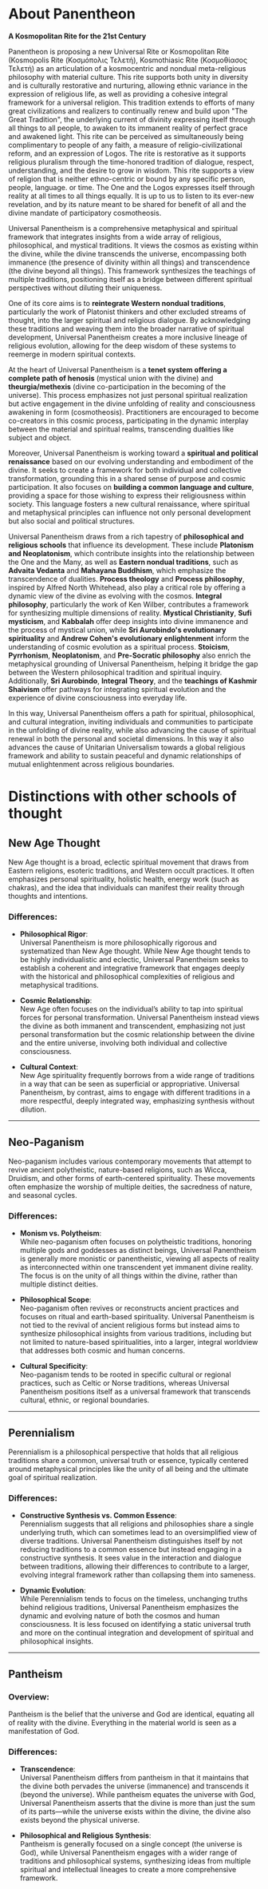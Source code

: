 # About Panentheon

**A Kosmopolitan Rite for the 21st Century**

Panentheon is proposing a new Universal Rite or Kosmopolitan Rite (Kosmopolis Rite (Κοσμόπολις Τελετή), Kosmothiasic Rite (Κοσμοθίασος Τελετή) as an articulation of a kosmocentric and nondual meta-religious philosophy with material culture. This rite supports both unity in diversity and is culturally restorative and nurturing, allowing ethnic variance in the expression of religious life, as well as providing a cohesive integral framework for a universal religion. This tradition extends to efforts of many great civilizations and realizers to continually renew and build upon "The Great Tradition", the underlying current of divinity expressing itself through all things to all people, to awaken to its immanent reality of perfect grace and awakened light. This rite can be perceived as simultaneously being complimentary to people of any faith, a measure of religio-civilizational reform, and an expression of Logos. The rite is restorative as it supports religious pluralism through the time-honored tradition of dialogue, respect, understanding, and the desire to grow in wisdom. This rite supports a view of religion that is neither ethno-centric or bound by any specific person, people, language. or time. The One and the Logos expresses itself through reality at all times to all things equally. It is up to us to listen to its ever-new revelation, and by its nature meant to be shared for benefit of all and the divine mandate of participatory cosmotheosis.

Universal Panentheism is a comprehensive metaphysical and spiritual framework that integrates insights from a wide array of religious, philosophical, and mystical traditions. It views the cosmos as existing within the divine, while the divine transcends the universe, encompassing both immanence (the presence of divinity within all things) and transcendence (the divine beyond all things). This framework synthesizes the teachings of multiple traditions, positioning itself as a bridge between different spiritual perspectives without diluting their uniqueness.

One of its core aims is to **reintegrate Western nondual traditions**, particularly the work of Platonist thinkers and other excluded streams of thought, into the larger spiritual and religious dialogue. By acknowledging these traditions and weaving them into the broader narrative of spiritual development, Universal Panentheism creates a more inclusive lineage of religious evolution, allowing for the deep wisdom of these systems to reemerge in modern spiritual contexts.

At the heart of Universal Panentheism is a **tenet system offering a complete path of henosis** (mystical union with the divine) and **theurgia/methexis** (divine co-participation in the becoming of the universe). This process emphasizes not just personal spiritual realization but active engagement in the divine unfolding of reality and consciousness awakening in form (cosmotheosis). Practitioners are encouraged to become co-creators in this cosmic process, participating in the dynamic interplay between the material and spiritual realms, transcending dualities like subject and object.

Moreover, Universal Panentheism is working toward a **spiritual and political renaissance** based on our evolving understanding and embodiment of the divine. It seeks to create a framework for both individual and collective transformation, grounding this in a shared sense of purpose and cosmic participation. It also focuses on **building a common language and culture**, providing a space for those wishing to express their religiousness within society. This language fosters a new cultural renaissance, where spiritual and metaphysical principles can influence not only personal development but also social and political structures.

Universal Panentheism draws from a rich tapestry of **philosophical and religious schools** that influence its development. These include **Platonism and Neoplatonism**, which contribute insights into the relationship between the One and the Many, as well as **Eastern nondual traditions**, such as **Advaita Vedanta** and **Mahayana Buddhism**, which emphasize the transcendence of dualities. **Process theology** and **Process philosophy**, inspired by Alfred North Whitehead, also play a critical role by offering a dynamic view of the divine as evolving with the cosmos. **Integral philosophy**, particularly the work of Ken Wilber, contributes a framework for synthesizing multiple dimensions of reality. **Mystical Christianity**, **Sufi mysticism**, and **Kabbalah** offer deep insights into divine immanence and the process of mystical union, while **Sri Aurobindo's evolutionary spirituality** and **Andrew Cohen's evolutionary enlightenment** inform the understanding of cosmic evolution as a spiritual process. **Stoicism**, **Pyrrhonism**, **Neoplatonism**, and **Pre-Socratic philosophy** also enrich the metaphysical grounding of Universal Panentheism, helping it bridge the gap between the Western philosophical tradition and spiritual inquiry. Additionally, **Sri Aurobindo**, **Integral Theory**, and the **teachings of Kashmir Shaivism** offer pathways for integrating spiritual evolution and the experience of divine consciousness into everyday life.

In this way, Universal Panentheism offers a path for spiritual, philosophical, and cultural integration, inviting individuals and communities to participate in the unfolding of divine reality, while also advancing the cause of spiritual renewal in both the personal and societal dimensions. In this way it also advances the cause of Unitarian Universalism towards a global religious framework and ability to sustain peaceful and dynamic relationships of mutual enlightenment across religious boundaries.

# Distinctions with other schools of thought

## New Age Thought

New Age thought is a broad, eclectic spiritual movement that draws from Eastern religions, esoteric traditions, and Western occult practices. It often emphasizes personal spirituality, holistic health, energy work (such as chakras), and the idea that individuals can manifest their reality through thoughts and intentions.

### Differences:

- **Philosophical Rigor**:  
  Universal Panentheism is more philosophically rigorous and systematized than New Age thought. While New Age thought tends to be highly individualistic and eclectic, Universal Panentheism seeks to establish a coherent and integrative framework that engages deeply with the historical and philosophical complexities of religious and metaphysical traditions.

- **Cosmic Relationship**:  
  New Age often focuses on the individual’s ability to tap into spiritual forces for personal transformation. Universal Panentheism instead views the divine as both immanent and transcendent, emphasizing not just personal transformation but the cosmic relationship between the divine and the entire universe, involving both individual and collective consciousness.

- **Cultural Context**:  
  New Age spirituality frequently borrows from a wide range of traditions in a way that can be seen as superficial or appropriative. Universal Panentheism, by contrast, aims to engage with different traditions in a more respectful, deeply integrated way, emphasizing synthesis without dilution.

---

## Neo-Paganism

Neo-paganism includes various contemporary movements that attempt to revive ancient polytheistic, nature-based religions, such as Wicca, Druidism, and other forms of earth-centered spirituality. These movements often emphasize the worship of multiple deities, the sacredness of nature, and seasonal cycles.

### Differences:

- **Monism vs. Polytheism**:  
  While neo-paganism often focuses on polytheistic traditions, honoring multiple gods and goddesses as distinct beings, Universal Panentheism is generally more monistic or panentheistic, viewing all aspects of reality as interconnected within one transcendent yet immanent divine reality. The focus is on the unity of all things within the divine, rather than multiple distinct deities.

- **Philosophical Scope**:  
  Neo-paganism often revives or reconstructs ancient practices and focuses on ritual and earth-based spirituality. Universal Panentheism is not tied to the revival of ancient religious forms but instead aims to synthesize philosophical insights from various traditions, including but not limited to nature-based spiritualities, into a larger, integral worldview that addresses both cosmic and human concerns.

- **Cultural Specificity**:  
  Neo-paganism tends to be rooted in specific cultural or regional practices, such as Celtic or Norse traditions, whereas Universal Panentheism positions itself as a universal framework that transcends cultural, ethnic, or regional boundaries.

---

## Perennialism

Perennialism is a philosophical perspective that holds that all religious traditions share a common, universal truth or essence, typically centered around metaphysical principles like the unity of all being and the ultimate goal of spiritual realization.

### Differences:

- **Constructive Synthesis vs. Common Essence**:  
  Perennialism suggests that all religions and philosophies share a single underlying truth, which can sometimes lead to an oversimplified view of diverse traditions. Universal Panentheism distinguishes itself by not reducing traditions to a common essence but instead engaging in a constructive synthesis. It sees value in the interaction and dialogue between traditions, allowing their differences to contribute to a larger, evolving integral framework rather than collapsing them into sameness.

- **Dynamic Evolution**:  
  While Perennialism tends to focus on the timeless, unchanging truths behind religious traditions, Universal Panentheism emphasizes the dynamic and evolving nature of both the cosmos and human consciousness. It is less focused on identifying a static universal truth and more on the continual integration and development of spiritual and philosophical insights.

---

## Pantheism

### Overview:
Pantheism is the belief that the universe and God are identical, equating all of reality with the divine. Everything in the material world is seen as a manifestation of God.

### Differences:

- **Transcendence**:  
  Universal Panentheism differs from pantheism in that it maintains that the divine both pervades the universe (immanence) and transcends it (beyond the universe). While pantheism equates the universe with God, Universal Panentheism asserts that the divine is more than just the sum of its parts—while the universe exists within the divine, the divine also exists beyond the physical universe.

- **Philosophical and Religious Synthesis**:  
  Pantheism is generally focused on a single concept (the universe is God), while Universal Panentheism engages with a wider range of traditions and philosophical systems, synthesizing ideas from multiple spiritual and intellectual lineages to create a more comprehensive framework.
